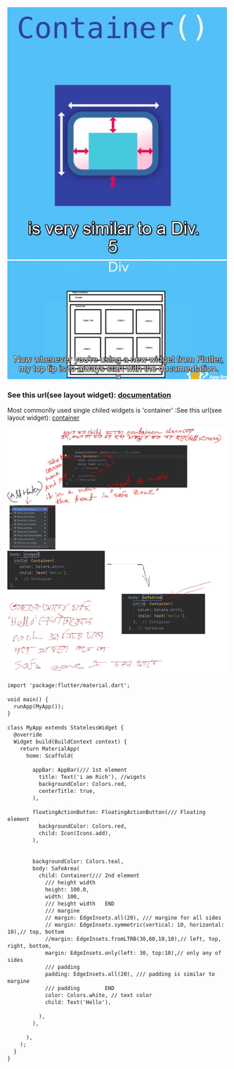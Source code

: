 
<img width="500px" src= "container.JPG"/>
<img width="500px" src= "div.JPG"/>

### See this url(see layout widget):    [documentation](https://flutter.dev/docs/development/ui/widgets/layout)

Most commonlly used single chiled widgets is 'container' :See this url(see layout widget):    [container](https://api.flutter.dev/flutter/widgets/Container-class.html)



<img width="500px" src= "safe zone.JPG"/>

<img width="500px" src= "safe zone2 .JPG"/>


```
import 'package:flutter/material.dart';

void main() {
  runApp(MyApp());
}

class MyApp extends StatelessWidget {
  @override
  Widget build(BuildContext context) {
    return MaterialApp(
      home: Scaffold(

        appBar: AppBar(/// 1st element
          title: Text('i am Rich'), //wigets
          backgroundColor: Colors.red,
          centerTitle: true,
        ),

        floatingActionButton: FloatingActionButton(/// Floating element
          backgroundColor: Colors.red,
          child: Icon(Icons.add),
        ),


        backgroundColor: Colors.teal,
        body: SafeArea(
          child: Container(/// 2nd element
            /// height width
            height: 100.0,
            width: 100,
            /// height width   END
            /// margine
            // margin: EdgeInsets.all(20), /// margine for all sides
            // margin: EdgeInsets.symmetric(vertical: 10, horizontal: 10),// top, bottom
            //margin: EdgeInsets.fromLTRB(30,60,10,10),// left, top, right, bottom,
            margin: EdgeInsets.only(left: 30, top:10),// only any of sides
            /// padding 
            padding: EdgeInsets.all(20), /// padding is similar to margine
            /// padding        END
            color: Colors.white, // text color
            child: Text('Hello'),

          ),
        ),

      ),
    );
  }
}

```